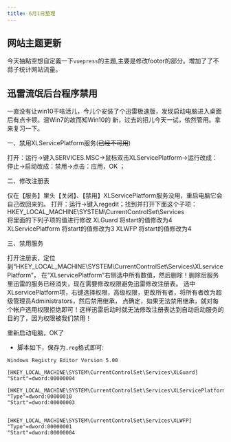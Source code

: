 ```yaml
---
title: 6月1日整理
---
```


## 网站主题更新

今天抽點空想自定義一下`vuepress`的主題,主要是修改footer的部分。增加了了不蒜子统计网站流量。



## 迅雷流氓后台程序禁用

一直没有让win10干啥活儿，今儿个安装了个迅雷极速版，发现启动电脑进入桌面后有点卡顿。温Win7的故而知Win10的
新，过去的招儿今天一试，依然管用。拿来复习一下。

一、禁用XLServicePlatform服务(~~已经不可用~~)

打开：运行→键入SERVICES.MSC→鼠标双击XLServicePlatform→运行改成：停止→启动改成：禁用→点击：应用，OK
；

二、修改注册表

仅在【服务】里头【关闭】、【禁用】XLServicePlatform服务没用，重启电脑它会自己改回来的。
打开：运行→键入regedit；找到并打开下面这个子项：
HKEY_LOCAL_MACHINE\SYSTEM\CurrentControlSet\Services\
将里面的下列子项的值进行修改
XLGuard  将start的值修改为4
XLServicePlatform  将start的值修改为3
XLWFP  将start的值修改为4

三、禁用服务

打开注册表，定位到“HKEY_LOCAL_MACHINE\SYSTEM\CurrentControlSet\Services\XLservicePlatform”，
在“XLservicePlatform”右侧选中所有数值，然后删除！删除后服务里迅雷的服务已经消失，现在需要修改权限避免迅雷修改注册表。
选中XLservicePlatform项，右键选择权限，高级权限，更改所有者，将所有者改为超级管理员Administrators，然后禁用继承，
点确定，如果无法禁用继承，就对每个帐户选用权限拒绝即可！这样迅雷启动时就无法修改注册表达到自动启动服务的目的了，因为权限被我们禁用！

重新启动电脑，OK了

* 脚本如下，保存为`.reg`格式即可:

```
Windows Registry Editor Version 5.00

[HKEY_LOCAL_MACHINE\SYSTEM\CurrentControlSet\Services\XLGuard]
"Start"=dword:00000004

[HKEY_LOCAL_MACHINE\SYSTEM\CurrentControlSet\Services\XLServicePlatform]
"Type"=dword:00000010
"Start"=dword:00000003


[HKEY_LOCAL_MACHINE\SYSTEM\CurrentControlSet\Services\XLWFP]
"Type"=dword:00000001
"Start"=dword:00000004

```

